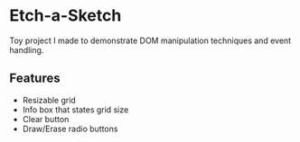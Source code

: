 # Etch-a-Sketch

Toy project I made to demonstrate DOM manipulation techniques and event handling.

## Features
- Resizable grid
- Info box that states grid size
- Clear button
- Draw/Erase radio buttons